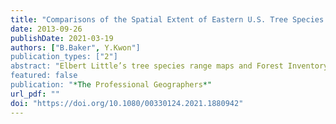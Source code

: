```yaml
---
title: "Comparisons of the Spatial Extent of Eastern U.S. Tree Species between Expert-Drawn Little’s Range Map and Forest Inventory and Analysis"
date: 2013-09-26
publishDate: 2021-03-19
authors: ["B.Baker", Y.Kwon"]
publication_types: ["2"]
abstract: "Elbert Little’s tree species range maps and Forest Inventory and Analysis (FIA) are two important data sources used to create historic and current tree species distributions. Yet, explicit comparisons do not exist between the two data sets. We developed a statistical procedure to compare forty-seven tree species of expert-drawn Little’s range maps to point-to-grid maps of FIA in terms of their northern and southern range extent and range porosity. First, we computed varying percentiles of species occurrence for northern and southern ranges using empirical cumulative distribution functions. Then, we evaluated distributional differences between the maps using the nonparametric two-sample Kolmogorov–Smirnov and Anderson–Darling statistics and compared these results to the conventional Jaccard dissimilarity index. Our methods found map dissimilarities near northern and southern range extents and range porosity that conventional methods failed to detect. We also found that map disparity is related to an untraceable source of errors related to abundance of species for Little’s range map and, to a lesser extent, forest area changes over the forty years. We conclude that Little’s range map has an overall tendency to draw generous range extents with little emphasis on range porosity for abundant species compared to FIA."
featured: false
publication: "*The Professional Geographers*"
url_pdf: ""
doi: "https://doi.org/10.1080/00330124.2021.1880942"
---
```


